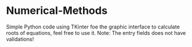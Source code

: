 # Numerical-Methods
Simple Python code using TKinter foe the graphic interface to calculate roots of equations, feel free to use it. Note: The entry fields does not have validations!
